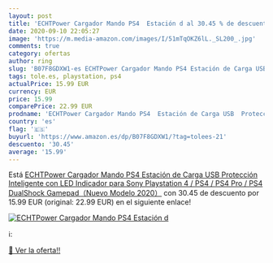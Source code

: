 ```yaml
---
layout: post
title: 'ECHTPower Cargador Mando PS4  Estación d al 30.45 % de descuento'
date: 2020-09-10 22:05:27
image: 'https://m.media-amazon.com/images/I/51mTqOKZ6lL._SL200_.jpg'
comments: true
category: ofertas
author: ring
slug: 'B07F8GDXW1-es ECHTPower Cargador Mando PS4 Estación de Carga USB...'
tags: tole.es, playstation, ps4
actualPrice: 15.99 EUR
currency: EUR
price: 15.99
comparePrice: 22.99 EUR
prodname: 'ECHTPower Cargador Mando PS4  Estación de Carga USB  Protección Inteligente con LED Indicador para Sony Playstation 4 / PS4 / PS4 Pro / PS4 DualShock Gamepad（Nuevo Modelo 2020）'
country: 'es'
flag: '🇪🇸'
buyurl: 'https://www.amazon.es/dp/B07F8GDXW1/?tag=tolees-21'
descuento: '30.45'
average: '15.99'
---
```


Está [ECHTPower Cargador Mando PS4  Estación de Carga USB  Protección Inteligente con LED Indicador para Sony Playstation 4 / PS4 / PS4 Pro / PS4 DualShock Gamepad（Nuevo Modelo 2020）](https://www.amazon.es/dp/B07F8GDXW1/?tag=tolees-21) con 30.45 de descuento por 15.99 EUR (original: 22.99 EUR) en el siguiente enlace!

[![ECHTPower Cargador Mando PS4  Estación d](https://m.media-amazon.com/images/I/51mTqOKZ6lL._SL200_.jpg)](https://www.amazon.es/dp/B07F8GDXW1/?tag=tolees-21)

ℹ️:


[🛒 Ver la oferta!!](https://www.amazon.es/dp/B07F8GDXW1/?tag=tolees-21)
